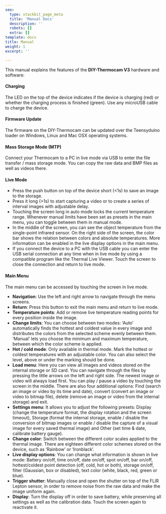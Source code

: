 ```yaml
---
seo:
  type: stackbit_page_meta
  title: 'Manual Docs'
  description: ''
  robots: []
  extra: []
template: docs
title: Manual
weight: 1
excerpt: ''

---
```

This manual explains the features of the **DIY-Thermocam V3** hardware and software:

#### Charging

The LED on the top of the device indicates if the device is charging (red) or whether the charging process is finished (green). Use any microUSB cable to charge the device.

#### Firmware Update

The firmware on the DIY-Thermocam can be updated over the Teensyduino loader on Windows, Linux and Mac OSX operating systems. 

#### Mass Storage Mode (MTP)

Connect your Thermocam to a PC in live mode via USB to enter the file transfer / mass storage mode. You can copy the raw data and BMP files as well as videos there.

#### Live Mode

- Press the push button on top of the device short (<1s) to save an image to the storage.
- Press it long (>1s) to start capturing a video or to create a series of interval images with adjustable delay.
- Touching the screen long in auto mode locks the current temperature range. Whenever manual limits have been set as presets in the main menu, you can toggle between them in manual mode.
- In the middle of the screen, you can see the object temperature from the single-point infrared sensor. On the right side of the screen, the color bar shows the relation between colors and absolute temperatures. More information can be enabled in the live display options in the main menu.
- If you connect the device to a PC with the USB cable you can enter the USB serial connection at any time when in live mode by using a compatible program like the Thermal Live Viewer. Touch the screen to close the connection and return to live mode.

#### Main Menu

The main menu can be accessed by touching the screen in live mode. 

- **Navigation**: Use the left and right arrow to navigate through the menu screens.
- **Return**: Press this button to exit the main menu and return to live mode.
- **Temperature points**: Add or remove live temperature reading points for every position inside the image.
- **Change limits**: You can choose between two modes: ‘Auto’ automatically finds the hottest and coldest value in every image and distributes the colors from the selected scheme evenly between them. ‘Manual’ lets you choose the minimum and maximum temperature, between which the color scheme is applied. 
- **Hot / cold mode**: Only available in thermal mode. Mark the hottest or coldest temperatures with an adjustable color. You can also select the level, above or under the marking should be done.
- **Load menu**: Here you can view all images and videos stored on the internal storage or SD card. You can navigate through the files by pressing the little arrows on the left and right side. The newest image or video will always load first. You can play / pause a video by touching the screen in the middle. There are also four additional options: Find (search an image or video by its time and date), convert (convert an image or video to bitmap file), delete (remove an image or video from the internal storage) and exit.
- **Settings menu**: It allows you to adjust the following presets: Display (change the temperature format, the display rotation and the screen timeout), Storage (format the internal storage, enable / disable the conversion of bitmap images or enable / disable the capture of a visual image for every saved thermal image) and Other (set time & date, calibrate battery gauge).
- **Change color**: Switch between the different color scales applied to the thermal image. There are eighteen different color schemes stored on the device, such as ‘Rainbow’ or ‘Ironblack’. 
- **Live display options**: You can change what information is shown in live mode: Battery on/off, time on/off, date on/off, spot on/off, bar on/off, hottest/coldest point detection (off, cold, hot or both), storage on/off, filter (Gaussian, box or disabled), text color (white, black, red, green or blue).
- **Trigger shutter**: Manually close and open the shutter on top of the FLIR Lepton sensor, in order to remove noise from the raw data and make the image uniform again. 
- **Display**: Turn the display off in order to save battery, while preserving all settings as well as the calibration data. Touch the screen again to reactivate it. 